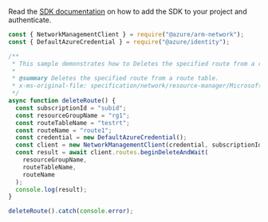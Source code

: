 Read the [SDK documentation](https://github.com/Azure/azure-sdk-for-js/blob/%40azure%2Farm-network_27.0.0/sdk/network/arm-network/README.md) on how to add the SDK to your project and authenticate.

```javascript
const { NetworkManagementClient } = require("@azure/arm-network");
const { DefaultAzureCredential } = require("@azure/identity");

/**
 * This sample demonstrates how to Deletes the specified route from a route table.
 *
 * @summary Deletes the specified route from a route table.
 * x-ms-original-file: specification/network/resource-manager/Microsoft.Network/stable/2021-05-01/examples/RouteTableRouteDelete.json
 */
async function deleteRoute() {
  const subscriptionId = "subid";
  const resourceGroupName = "rg1";
  const routeTableName = "testrt";
  const routeName = "route1";
  const credential = new DefaultAzureCredential();
  const client = new NetworkManagementClient(credential, subscriptionId);
  const result = await client.routes.beginDeleteAndWait(
    resourceGroupName,
    routeTableName,
    routeName
  );
  console.log(result);
}

deleteRoute().catch(console.error);
```
